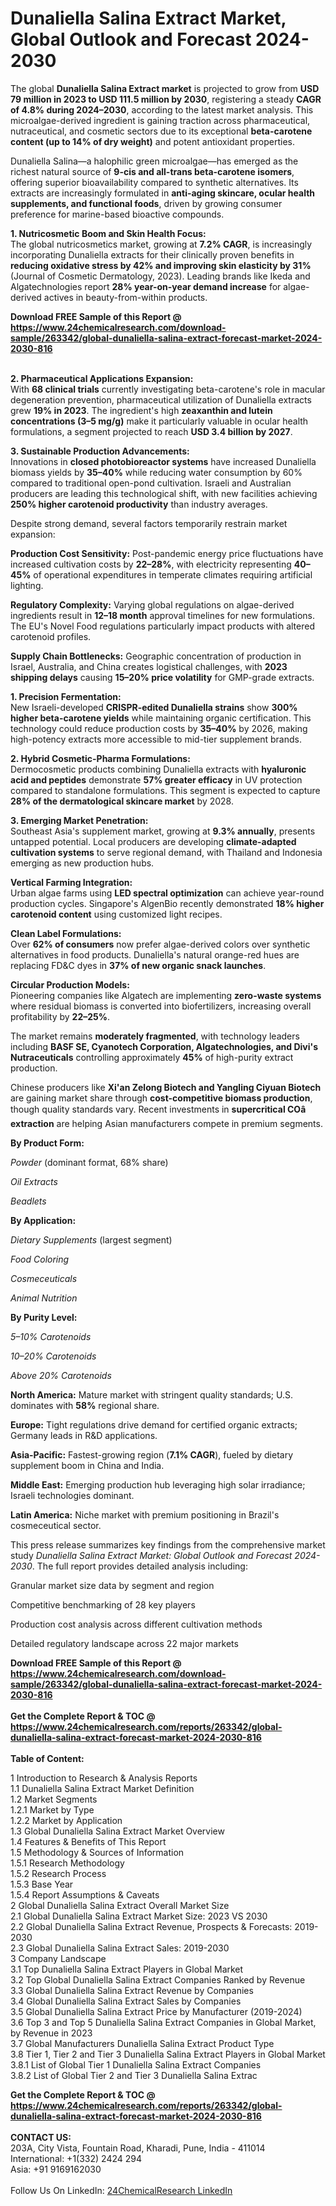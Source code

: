 <h1>Dunaliella Salina Extract Market, Global Outlook and Forecast 2024-2030</h1><p>The global <strong>Dunaliella Salina Extract market</strong> is projected to grow from <strong>USD 79 million in 2023 to USD 111.5 million by 2030</strong>, registering a steady <strong>CAGR of 4.8% during 2024–2030</strong>, according to the latest market analysis. This microalgae-derived ingredient is gaining traction across pharmaceutical, nutraceutical, and cosmetic sectors due to its exceptional <strong>beta-carotene content (up to 14% of dry weight)</strong> and potent antioxidant properties.</p><p>Dunaliella Salina—a halophilic green microalgae—has emerged as the richest natural source of <strong>9-cis and all-trans beta-carotene isomers</strong>, offering superior bioavailability compared to synthetic alternatives. Its extracts are increasingly formulated in <strong>anti-aging skincare, ocular health supplements, and functional foods</strong>, driven by growing consumer preference for marine-based bioactive compounds.</p><p><strong>1. Nutricosmetic Boom and Skin Health Focus:</strong><br>
The global nutricosmetics market, growing at <strong>7.2% CAGR</strong>, is increasingly incorporating Dunaliella extracts for their clinically proven benefits in <strong>reducing oxidative stress by 42% and improving skin elasticity by 31%</strong> (Journal of Cosmetic Dermatology, 2023). Leading brands like Ikeda and Algatechnologies report <strong>28% year-on-year demand increase</strong> for algae-derived actives in beauty-from-within products.</p><div><b>Download FREE Sample of this Report @ 
            <a href="https://www.24chemicalresearch.com/download-sample/263342/global-dunaliella-salina-extract-forecast-market-2024-2030-816">
            https://www.24chemicalresearch.com/download-sample/263342/global-dunaliella-salina-extract-forecast-market-2024-2030-816</a></b></div><br><p><strong>2. Pharmaceutical Applications Expansion:</strong><br>
With <strong>68 clinical trials</strong> currently investigating beta-carotene's role in macular degeneration prevention, pharmaceutical utilization of Dunaliella extracts grew <strong>19% in 2023</strong>. The ingredient's high <strong>zeaxanthin and lutein concentrations (3–5 mg/g)</strong> make it particularly valuable in ocular health formulations, a segment projected to reach <strong>USD 3.4 billion by 2027</strong>.</p><p><strong>3. Sustainable Production Advancements:</strong><br>
Innovations in <strong>closed photobioreactor systems</strong> have increased Dunaliella biomass yields by <strong>35–40%</strong> while reducing water consumption by 60% compared to traditional open-pond cultivation. Israeli and Australian producers are leading this technological shift, with new facilities achieving <strong>250% higher carotenoid productivity</strong> than industry averages.</p><p>Despite strong demand, several factors temporarily restrain market expansion:</p><p><strong>Production Cost Sensitivity:</strong> Post-pandemic energy price fluctuations have increased cultivation costs by <strong>22–28%</strong>, with electricity representing <strong>40–45%</strong> of operational expenditures in temperate climates requiring artificial lighting.</p><p><strong>Regulatory Complexity:</strong> Varying global regulations on algae-derived ingredients result in <strong>12–18 month</strong> approval timelines for new formulations. The EU's Novel Food regulations particularly impact products with altered carotenoid profiles.</p><p><strong>Supply Chain Bottlenecks:</strong> Geographic concentration of production in Israel, Australia, and China creates logistical challenges, with <strong>2023 shipping delays</strong> causing <strong>15–20% price volatility</strong> for GMP-grade extracts.</p><p><strong>1. Precision Fermentation:</strong><br>
New Israeli-developed <strong>CRISPR-edited Dunaliella strains</strong> show <strong>300% higher beta-carotene yields</strong> while maintaining organic certification. This technology could reduce production costs by <strong>35–40%</strong> by 2026, making high-potency extracts more accessible to mid-tier supplement brands.</p><p><strong>2. Hybrid Cosmetic-Pharma Formulations:</strong><br>
Dermocosmetic products combining Dunaliella extracts with <strong>hyaluronic acid and peptides</strong> demonstrate <strong>57% greater efficacy</strong> in UV protection compared to standalone formulations. This segment is expected to capture <strong>28% of the dermatological skincare market</strong> by 2028.</p><p><strong>3. Emerging Market Penetration:</strong><br>
Southeast Asia's supplement market, growing at <strong>9.3% annually</strong>, presents untapped potential. Local producers are developing <strong>climate-adapted cultivation systems</strong> to serve regional demand, with Thailand and Indonesia emerging as new production hubs.</p><p><strong>Vertical Farming Integration:</strong><br>
	Urban algae farms using <strong>LED spectral optimization</strong> can achieve year-round production cycles. Singapore's AlgenBio recently demonstrated <strong>18% higher carotenoid content</strong> using customized light recipes.</p><p><strong>Clean Label Formulations:</strong><br>
	Over <strong>62% of consumers</strong> now prefer algae-derived colors over synthetic alternatives in food products. Dunaliella's natural orange-red hues are replacing FD&amp;C dyes in <strong>37% of new organic snack launches</strong>.</p><p><strong>Circular Production Models:</strong><br>
	Pioneering companies like Algatech are implementing <strong>zero-waste systems</strong> where residual biomass is converted into biofertilizers, increasing overall profitability by <strong>22–25%</strong>.</p><p>The market remains <strong>moderately fragmented</strong>, with technology leaders including <strong>BASF SE, Cyanotech Corporation, Algatechnologies, and Divi's Nutraceuticals</strong> controlling approximately <strong>45%</strong> of high-purity extract production.</p><p>Chinese producers like <strong>Xi'an Zelong Biotech and Yangling Ciyuan Biotech</strong> are gaining market share through <strong>cost-competitive biomass production</strong>, though quality standards vary. Recent investments in <strong>supercritical COâ extraction</strong> are helping Asian manufacturers compete in premium segments.</p><p><strong>By Product Form:</strong></p><p><em>Powder</em> (dominant format, 68% share)</p><p><em>Oil Extracts</em></p><p><em>Beadlets</em></p><p><strong>By Application:</strong></p><p><em>Dietary Supplements</em> (largest segment)</p><p><em>Food Coloring</em></p><p><em>Cosmeceuticals</em></p><p><em>Animal Nutrition</em></p><p><strong>By Purity Level:</strong></p><p><em>5–10% Carotenoids</em></p><p><em>10–20% Carotenoids</em></p><p><em>Above 20% Carotenoids</em></p><p><strong>North America:</strong> Mature market with stringent quality standards; U.S. dominates with <strong>58%</strong> regional share.</p><p><strong>Europe:</strong> Tight regulations drive demand for certified organic extracts; Germany leads in R&amp;D applications.</p><p><strong>Asia-Pacific:</strong> Fastest-growing region (<strong>7.1% CAGR</strong>), fueled by dietary supplement boom in China and India.</p><p><strong>Middle East:</strong> Emerging production hub leveraging high solar irradiance; Israeli technologies dominant.</p><p><strong>Latin America:</strong> Niche market with premium positioning in Brazil's cosmeceutical sector.</p><p>This press release summarizes key findings from the comprehensive market study <em>Dunaliella Salina Extract Market: Global Outlook and Forecast 2024-2030</em>. The full report provides detailed analysis including:</p><p>Granular market size data by segment and region</p><p>Competitive benchmarking of 28 key players</p><p>Production cost analysis across different cultivation methods</p><p>Detailed regulatory landscape across 22 major markets</p><div><b>Download FREE Sample of this Report @ 
            <a href="https://www.24chemicalresearch.com/download-sample/263342/global-dunaliella-salina-extract-forecast-market-2024-2030-816">
            https://www.24chemicalresearch.com/download-sample/263342/global-dunaliella-salina-extract-forecast-market-2024-2030-816</a></b></div><br><div><b>Get the Complete Report & TOC @ 
            <a href="https://www.24chemicalresearch.com/reports/263342/global-dunaliella-salina-extract-forecast-market-2024-2030-816">
            https://www.24chemicalresearch.com/reports/263342/global-dunaliella-salina-extract-forecast-market-2024-2030-816</a></b></div><br>
            <b>Table of Content:</b><p>1 Introduction to Research & Analysis Reports<br />
    1.1 Dunaliella Salina Extract Market Definition<br />
    1.2 Market Segments<br />
        1.2.1 Market by Type<br />
        1.2.2 Market by Application<br />
    1.3 Global Dunaliella Salina Extract Market Overview<br />
    1.4 Features & Benefits of This Report<br />
    1.5 Methodology & Sources of Information<br />
        1.5.1 Research Methodology<br />
        1.5.2 Research Process<br />
        1.5.3 Base Year<br />
        1.5.4 Report Assumptions & Caveats<br />
2 Global Dunaliella Salina Extract Overall Market Size<br />
    2.1 Global Dunaliella Salina Extract Market Size: 2023 VS 2030<br />
    2.2 Global Dunaliella Salina Extract Revenue, Prospects & Forecasts: 2019-2030<br />
    2.3 Global Dunaliella Salina Extract Sales: 2019-2030<br />
3 Company Landscape<br />
    3.1 Top Dunaliella Salina Extract Players in Global Market<br />
    3.2 Top Global Dunaliella Salina Extract Companies Ranked by Revenue<br />
    3.3 Global Dunaliella Salina Extract Revenue by Companies<br />
    3.4 Global Dunaliella Salina Extract Sales by Companies<br />
    3.5 Global Dunaliella Salina Extract Price by Manufacturer (2019-2024)<br />
    3.6 Top 3 and Top 5 Dunaliella Salina Extract Companies in Global Market, by Revenue in 2023<br />
    3.7 Global Manufacturers Dunaliella Salina Extract Product Type<br />
    3.8 Tier 1, Tier 2 and Tier 3 Dunaliella Salina Extract Players in Global Market<br />
        3.8.1 List of Global Tier 1 Dunaliella Salina Extract Companies<br />
        3.8.2 List of Global Tier 2 and Tier 3 Dunaliella Salina Extrac</p><div><b>Get the Complete Report & TOC @ 
            <a href="https://www.24chemicalresearch.com/reports/263342/global-dunaliella-salina-extract-forecast-market-2024-2030-816">
            https://www.24chemicalresearch.com/reports/263342/global-dunaliella-salina-extract-forecast-market-2024-2030-816</a></b></div><br><b>CONTACT US:</b><br>
            203A, City Vista, Fountain Road, Kharadi, Pune, India - 411014<br>
            International: +1(332) 2424 294<br>
            Asia: +91 9169162030 <br><br>
            Follow Us On LinkedIn: <a href="https://www.linkedin.com/company/24chemicalresearch/">24ChemicalResearch LinkedIn</a>